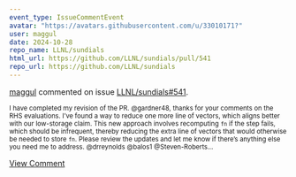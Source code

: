 ```yaml
---
event_type: IssueCommentEvent
avatar: "https://avatars.githubusercontent.com/u/33010171?"
user: maggul
date: 2024-10-28
repo_name: LLNL/sundials
html_url: https://github.com/LLNL/sundials/pull/541
repo_url: https://github.com/LLNL/sundials
---
```


<a href='https://github.com/maggul' target='_blank'>maggul</a> commented on issue <a href='https://github.com/LLNL/sundials/pull/541' target='_blank'>LLNL/sundials#541</a>.

<small>I have completed my revision of the PR. @gardner48, thanks for your comments on the RHS evaluations. I’ve found a way to reduce one more line of vectors, which aligns better with our low-storage claim. This new approach involves recomputing `fn` if the step fails, which should be infrequent, thereby reducing the extra line of vectors that would otherwise be needed to store `fn`. Please review the updates and let me know if there’s anything else you need me to address. @drreynolds @balos1 @Steven-Roberts...</small>

<a href='https://github.com/LLNL/sundials/pull/541' target='_blank'>View Comment</a>